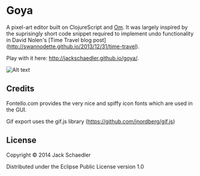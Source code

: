 # Goya

A pixel-art editor built on ClojureScript and [Om](https://github.com/swannodette/om). It was largely inspired by the suprisingly short
code snippet required to implement undo functionality in David Nolen's [Time Travel blog post]
(http://swannodette.github.io/2013/12/31/time-travel).

Play with it here:
http://jackschaedler.github.io/goya/.


![Alt text](preview.png "Goya in Action")


## Credits

Fontello.com provides the very nice and spiffy icon fonts which are used in the GUI.

Gif export uses the gif.js library (https://github.com/jnordberg/gif.js)


## License

Copyright © 2014 Jack Schaedler

Distributed under the Eclipse Public License version 1.0
